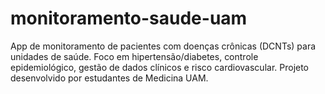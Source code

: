 # monitoramento-saude-uam
App de monitoramento de pacientes com doenças crônicas (DCNTs) para unidades de saúde. Foco em hipertensão/diabetes, controle epidemiológico, gestão de dados clínicos e risco cardiovascular. Projeto desenvolvido por estudantes de Medicina UAM.
